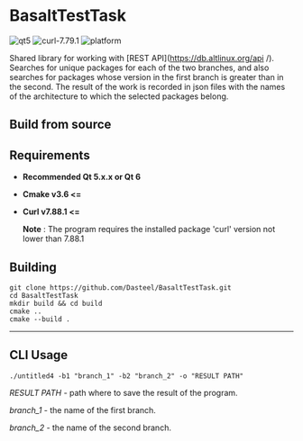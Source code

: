 # BasaltTestTask
![qt5](https://img.shields.io/badge/QT-5.15.2-green) ![curl-7.79.1](https://img.shields.io/badge/curl-7.88.1-green) ![platform](https://img.shields.io/badge/platform-linux-orange)

Shared library for working with [REST API](https://db.altlinux.org/api /). Searches for unique packages for each of the two branches, and also searches for packages whose version in the first branch is greater than in the second. The result of the work is recorded in json files with the names of the architecture to which the selected packages belong.

## Build from source
## Requirements
+ **Recommended Qt 5.x.x or Qt 6**
+ **Cmake v3.6 <=**
+ **Curl v7.88.1 <=**

  **Note** : The program requires the installed package 'curl' version not lower than 7.88.1

## Building
	git clone https://github.com/Dasteel/BasaltTestTask.git
	cd BasaltTestTask
	mkdir build && cd build
	cmake ..
	cmake --build .
___

## CLI Usage
	./untitled4 -b1 "branch_1" -b2 "branch_2" -o "RESULT PATH"

*RESULT PATH* - path where to save the result of the program.

*branch_1* - the name of the first branch.

*branch_2* - the name of the second branch.
